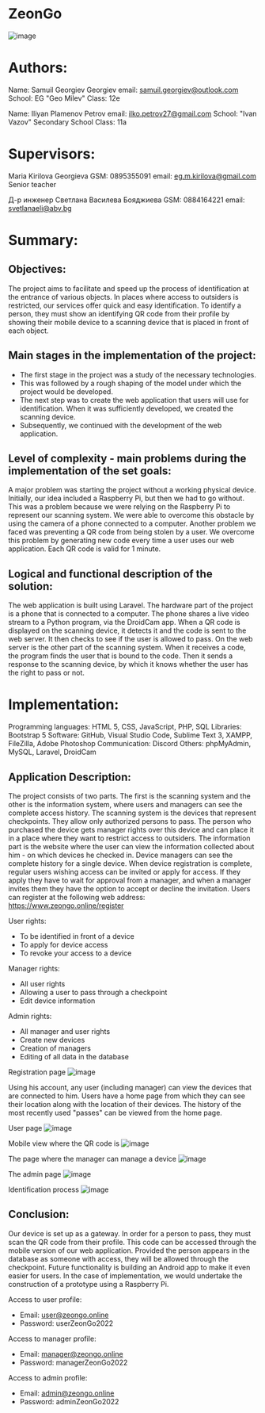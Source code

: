 # ZeonGo
![image](https://user-images.githubusercontent.com/71490066/202901422-2bef459e-1e9e-4d90-be81-9448e335ed9e.png)

# Authors:
Name: Samuil Georgiev Georgiev
email: samuil.georgiev@outlook.com
School: EG "Geo Milev"
Class: 12e

Name: Iliyan Plamenov Petrov
email: ilko.petrov27@gmail.com
School: "Ivan Vazov" Secondary School
Class: 11a

# Supervisors: 
Maria Kirilova Georgieva
GSM: 0895355091
email: eg.m.kirilova@gmail.com
Senior teacher

Д-р инженер Светлана Василева Бояджиева
GSM: 0884164221
email: svetlanaeli@abv.bg

# Summary:
## Objectives:
The project aims to facilitate and speed up the process of identification at the entrance of various objects. In places where access to outsiders is restricted, our services offer quick and easy identification.
To identify a person, they must show an identifying QR code from their profile by showing their mobile device to a scanning device that is placed in front of each object.

## Main stages in the implementation of the project:
- The first stage in the project was a study of the necessary technologies.
- This was followed by a rough shaping of the model under which the project would be developed.
- The next step was to create the web application that users will use for identification. When it was sufficiently developed, we created the scanning device.
- Subsequently, we continued with the development of the web application.

## Level of complexity - main problems during the implementation of the set goals:
A major problem was starting the project without a working physical device. Initially, our idea included a Raspberry Pi, but then we had to go without. This was a problem because we were relying on the Raspberry Pi to represent our scanning system. We were able to overcome this obstacle by using the camera of a phone connected to a computer.
Another problem we faced was preventing a QR code from being stolen by a user. We overcome this problem by generating new code every time a user uses our web application. Each QR code is valid for 1 minute.

## Logical and functional description of the solution:
The web application is built using Laravel.
The hardware part of the project is a phone that is connected to a computer. The phone shares a live video stream to a Python program, via the DroidCam app. When a QR code is displayed on the scanning device, it detects it and the code is sent to the web server. It then checks to see if the user is allowed to pass.
On the web server is the other part of the scanning system. When it receives a code, the program finds the user that is bound to the code. Then it sends a response to the scanning device, by which it knows whether the user has the right to pass or not.

# Implementation:
Programming languages: HTML 5, CSS, JavaScript, PHP, SQL
Libraries: Bootstrap 5
Software: GitHub, Visual Studio Code, Sublime Text 3, XAMPP, FileZilla, Adobe Photoshop
Communication: Discord
Others: phpMyAdmin, MySQL, Laravel, DroidCam

## Application Description:
The project consists of two parts. The first is the scanning system and the other is the information system, where users and managers can see the complete access history.
The scanning system is the devices that represent checkpoints. They allow only authorized persons to pass. The person who purchased the device gets manager rights over this device and can place it in a place where they want to restrict access to outsiders.
The information part is the website where the user can view the information collected about him - on which devices he checked in. Device managers can see the complete history for a single device.
When device registration is complete, regular users wishing access can be invited or apply for access. If they apply they have to wait for approval from a manager, and when a manager invites them they have the option to accept or decline the invitation.
Users can register at the following web address: https://www.zeongo.online/register

User rights:
- To be identified in front of a device
- To apply for device access
- To revoke your access to a device

Manager rights:
- All user rights
- Allowing a user to pass through a checkpoint
- Edit device information

Admin rights:
- All manager and user rights
- Create new devices
- Creation of managers
- Editing of all data in the database

Registration page
![image](https://user-images.githubusercontent.com/71490066/202901451-19c32490-a2d0-4b81-8e74-167d2254a505.png)

Using his account, any user (including manager) can view the devices that are connected to him. Users have a home page from which they can see their location along with the location of their devices. The history of the most recently used "passes" can be viewed from the home page.

User page
![image](https://user-images.githubusercontent.com/71490066/202901482-6b540c01-21eb-4858-bd04-caa263dbaefc.png)
 
Mobile view where the QR code is
![image](https://user-images.githubusercontent.com/71490066/202901497-1b6c09d6-4796-4cd1-a039-e721da9a73b3.png)

The page where the manager can manage a device
![image](https://user-images.githubusercontent.com/71490066/202901509-da6961d4-d837-4bed-81a0-14f0fb0f640e.png)

The admin page
![image](https://user-images.githubusercontent.com/71490066/202901517-e7cd8c1e-1ce2-47d3-99ab-b12c55d2c093.png)
 
Identification process
![image](https://user-images.githubusercontent.com/71490066/202901523-9b19a476-fd4f-493b-85da-7a789c8df146.png)

## Conclusion:
Our device is set up as a gateway. In order for a person to pass, they must scan the QR code from their profile. This code can be accessed through the mobile version of our web application. Provided the person appears in the database as someone with access, they will be allowed through the checkpoint.
Future functionality is building an Android app to make it even easier for users.
In the case of implementation, we would undertake the construction of a prototype using a Raspberry Pi.

Access to user profile:
- Email: user@zeongo.online
- Password: userZeonGo2022

Access to manager profile:
- Email: manager@zeongo.online
- Password: managerZeonGo2022

Access to admin profile:
- Email: admin@zeongo.online
- Password: adminZeonGo2022
